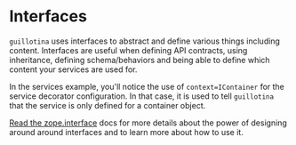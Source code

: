 # Interfaces

`guillotina` uses interfaces to abstract and define various things including
content. Interfaces are useful when defining API contracts, using inheritance,
defining schema/behaviors and being able to define which content your services
are used for.

In the services example, you'll notice the use of `context=IContainer` for the service
decorator configuration. In that case, it is used to tell `guillotina` that the
service is only defined for a container object.

[Read the zope.interface](https://zopeinterface.readthedocs.io/en/latest/)
docs for more details about the power of designing around around interfaces
and to learn more about how to use it.